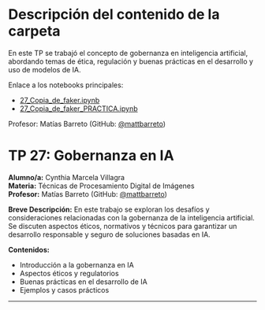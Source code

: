 # Descripción del contenido de la carpeta
En este TP se trabajó el concepto de gobernanza en inteligencia artificial, abordando temas de ética, regulación y buenas prácticas en el desarrollo y uso de modelos de IA.

Enlace a los notebooks principales:
- [27_Copia_de_faker.ipynb](./27_Copia_de_faker.ipynb)
- [27_Copia_de_faker_PRACTICA.ipynb](./27_Copia_de_faker_PRACTICA.ipynb)

Profesor: Matías Barreto (GitHub: [@mattbarreto](https://github.com/mattbarreto))

# TP 27: Gobernanza en IA

**Alumno/a:** Cynthia Marcela Villagra  
**Materia:** Técnicas de Procesamiento Digital de Imágenes  
**Profesor:** Matías Barreto (GitHub: [@mattbarreto](https://github.com/mattbarreto))

**Breve Descripción:**
En este trabajo se exploran los desafíos y consideraciones relacionadas con la gobernanza de la inteligencia artificial. Se discuten aspectos éticos, normativos y técnicos para garantizar un desarrollo responsable y seguro de soluciones basadas en IA.

**Contenidos:**
- Introducción a la gobernanza en IA
- Aspectos éticos y regulatorios
- Buenas prácticas en el desarrollo de IA
- Ejemplos y casos prácticos

---
